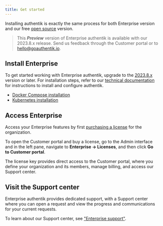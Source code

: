 ```yaml
---
title: Get started
---
```


Installing authentik is exactly the same process for both Enterprise version and our free [open source](https://github.com/goauthentik/authentik) version.

> This **_Preview_** version of Enterprise authentik is available with our 2023.8.x release. Send us feedback through the Customer portal or to hello@goauthentik.io.

## Install Enterprise

To get started working with Enterprise authentik, upgrade to the [2023.8.x](../releases) version or later. For installation steps, refer to our [technical documentation](../installation/index.md) for instructions to install and configure authentik.

-   [Docker Compose installation](../installation/docker-compose.md)
-   [Kubernetes installation](../installation/kubernetes.md)

## Access Enterprise

Access your Enterprise features by first [purchasing a license](./manage-enterprise.md#buy-a-license) for the organization.

To open the Customer portal and buy a license, go to the Admin interface and in the left pane, navigate to **Enterprise -> Licenses**, and then click **Go to Customer portal**.

The license key provides direct access to the Customer portal, where you define your organization and its members, manage billing, and access our Support center.

## Visit the Support center

Enterprise authentik provides dedicated support, with a Support center where you can open a request and view the progress and communications for your current requests.

To learn about our Support center, see ["Enterprise support"](./entsupport.md).
